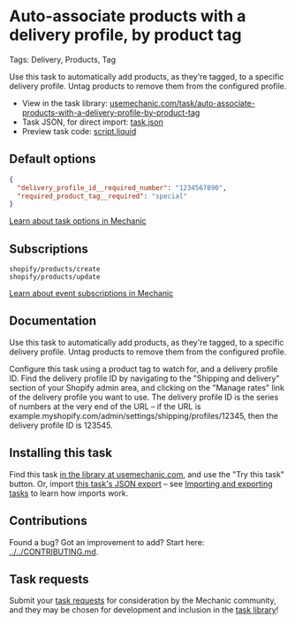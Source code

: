 # Auto-associate products with a delivery profile, by product tag

Tags: Delivery, Products, Tag

Use this task to automatically add products, as they're tagged, to a specific delivery profile. Untag products to remove them from the configured profile.

* View in the task library: [usemechanic.com/task/auto-associate-products-with-a-delivery-profile-by-product-tag](https://usemechanic.com/task/auto-associate-products-with-a-delivery-profile-by-product-tag)
* Task JSON, for direct import: [task.json](../../tasks/auto-associate-products-with-a-delivery-profile-by-product-tag.json)
* Preview task code: [script.liquid](./script.liquid)

## Default options

```json
{
  "delivery_profile_id__required_number": "1234567890",
  "required_product_tag__required": "special"
}
```

[Learn about task options in Mechanic](https://docs.usemechanic.com/article/471-task-options)

## Subscriptions

```liquid
shopify/products/create
shopify/products/update
```

[Learn about event subscriptions in Mechanic](https://docs.usemechanic.com/article/408-subscriptions)

## Documentation

Use this task to automatically add products, as they're tagged, to a specific delivery profile. Untag products to remove them from the configured profile.

Configure this task using a product tag to watch for, and a delivery profile ID. Find the delivery profile ID by navigating to the "Shipping and delivery" section of your Shopify admin area, and clicking on the "Manage rates" link of the delivery profile you want to use. The delivery profile ID is the series of numbers at the very end of the URL – if the URL is example.myshopify.com/admin/settings/shipping/profiles/12345, then the delivery profile ID is 123545.

## Installing this task

Find this task [in the library at usemechanic.com](https://usemechanic.com/task/auto-associate-products-with-a-delivery-profile-by-product-tag), and use the "Try this task" button. Or, import [this task's JSON export](../../tasks/auto-associate-products-with-a-delivery-profile-by-product-tag.json) – see [Importing and exporting tasks](https://docs.usemechanic.com/article/505-importing-and-exporting-tasks) to learn how imports work.

## Contributions

Found a bug? Got an improvement to add? Start here: [../../CONTRIBUTING.md](../../CONTRIBUTING.md).

## Task requests

Submit your [task requests](https://mechanic.canny.io/task-requests) for consideration by the Mechanic community, and they may be chosen for development and inclusion in the [task library](https://tasks.mechanic.dev/)!
